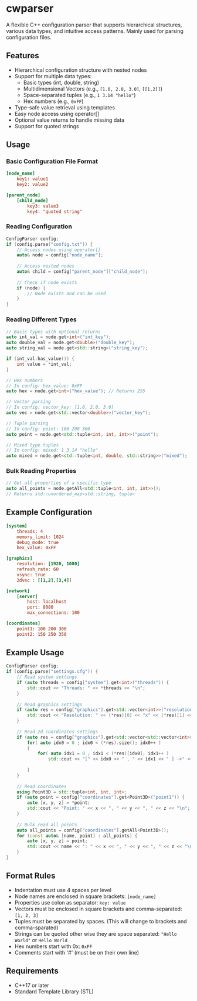 # cwparser

A flexible C++ configuration parser that supports hierarchical structures, various data types, and intuitive access patterns. Mainly used for parsing configuration files.

## Features

- Hierarchical configuration structure with nested nodes
- Support for multiple data types:
  - Basic types (int, double, string)
  - Multidimensional Vectors (e.g., `[1.0, 2.0, 3.0]`, `[[1,2]]`)
  - Space-separated tuples (e.g., `1 3.14 "hello"`)
  - Hex numbers (e.g., `0xFF`)
- Type-safe value retrieval using templates
- Easy node access using operator[]
- Optional value returns to handle missing data
- Support for quoted strings

## Usage

### Basic Configuration File Format

```ini
[node_name]
    key1: value1
    key2: value2

[parent_node]
    [child_node]
        key3: value3
        key4: "quoted string"
```

### Reading Configuration

```cpp
ConfigParser config;
if (config.parse("config.txt")) {
    // Access nodes using operator[]
    auto& node = config["node_name"];
    
    // Access nested nodes
    auto& child = config["parent_node"]["child_node"];
    
    // Check if node exists
    if (node) {
        // Node exists and can be used
    }
}
```

### Reading Different Types

```cpp
// Basic types with optional returns
auto int_val = node.get<int>("int_key");
auto double_val = node.get<double>("double_key");
auto string_val = node.get<std::string>("string_key");

if (int_val.has_value()) {
    int value = *int_val;
}

// Hex numbers
// In config: hex_value: 0xFF
auto hex = node.get<int>("hex_value"); // Returns 255

// Vector parsing
// In config: vector_key: [1.0, 2.0, 3.0]
auto vec = node.get<std::vector<double>>("vector_key");

// Tuple parsing
// In config: point: 100 200 300
auto point = node.get<std::tuple<int, int, int>>("point");

// Mixed type tuples
// In config: mixed: 1 3.14 "hello"
auto mixed = node.get<std::tuple<int, double, std::string>>("mixed");
```

### Bulk Reading Properties

```cpp
// Get all properties of a specific type
auto all_points = node.getAll<std::tuple<int, int, int>>();
// Returns std::unordered_map<std::string, tuple>
```

## Example Configuration

```ini
[system]
    threads: 4
    memory_limit: 1024
    debug_mode: true
    hex_value: 0xFF

[graphics]
    resolution: [1920, 1080]
    refresh_rate: 60
    vsync: true
    2dvec : [[1,2],[3,4]]

[network]
    [server]
        host: localhost
        port: 8080
        max_connections: 100

[coordinates]
    point1: 100 200 300
    point2: 150 250 350
```

## Example Usage

```cpp
ConfigParser config;
if (config.parse("settings.cfg")) {
    // Read system settings
    if (auto threads = config["system"].get<int>("threads")) {
        std::cout << "Threads: " << *threads << "\n";
    }
    
    // Read graphics settings
    if (auto res = config["graphics"].get<std::vector<int>>("resolution")) {
        std::cout << "Resolution: " << (*res)[0] << "x" << (*res)[1] << "\n";
    }
    
    // Read 2d coordinates settings
    if (auto res = config["graphics"].get<std::vector<std::vector<int>>>("2dvec")) {
        for( auto idx0 = 0 ; idx0 < (*res).size(); idx0++ )
        {    
            for( auto idx1 = 0 ; idx1 < (*res)[idx0]; idx1++ )
                std::cout << "[" << idx0 << " , " << idx1 << " ] ->" << (*res)[idx0][idx1]
        
        }
    }
    
    // Read coordinates
    using Point3D = std::tuple<int, int, int>;
    if (auto point = config["coordinates"].get<Point3D>("point1")) {
        auto [x, y, z] = *point;
        std::cout << "Point: " << x << ", " << y << ", " << z << "\n";
    }
    
    // Bulk read all points
    auto all_points = config["coordinates"].getAll<Point3D>();
    for (const auto& [name, point] : all_points) {
        auto [x, y, z] = point;
        std::cout << name << ": " << x << ", " << y << ", " << z << "\n";
    }
}
```

## Format Rules

- Indentation must use 4 spaces per level
- Node names are enclosed in square brackets: `[node_name]`
- Properties use colon as separator: `key: value`
- Vectors must be enclosed in square brackets and comma-separated: `[1, 2, 3]`
- Tuples must be separated by spaces. (This will change to brackets and comma-sparated)
- Strings can be quoted other wise they are space separated: `"Hello World"` or `Hello World`
- Hex numbers start with 0x: `0xFF`
- Comments start with '#' (must be on their own line)



## Requirements

- C++17 or later
- Standard Template Library (STL)
